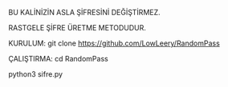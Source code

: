 BU KALİNİZİN ASLA ŞİFRESİNİ DEĞİŞTİRMEZ.

RASTGELE ŞİFRE ÜRETME METODUDUR.

KURULUM: git clone https://github.com/LowLeery/RandomPass

ÇALIŞTIRMA: cd RandomPass

python3 sifre.py
